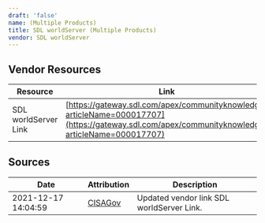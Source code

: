 ```yaml
---
draft: 'false'
name: (Multiple Products)
title: SDL worldServer (Multiple Products)
vendor: SDL worldServer
---
```


## Vendor Resources
| Resource | Link |
| --- | --- |
| SDL worldServer Link | [https://gateway.sdl.com/apex/communityknowledge?articleName=000017707](https://gateway.sdl.com/apex/communityknowledge?articleName=000017707) |



## Sources
| Date | Attribution | Description |
| --- | --- | --- |
| 2021-12-17 14:04:59 | [CISAGov](https://raw.githubusercontent.com/cisagov/log4j-affected-db/develop/README.md) | Updated vendor link SDL worldServer Link.  |
